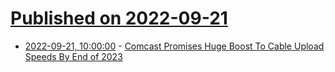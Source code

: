 # [Published on 2022-09-21](index.md)

* [2022-09-21, 10:00:00](https://tech.slashdot.org/story/22/09/21/024242/comcast-promises-huge-boost-to-cable-upload-speeds-by-end-of-2023?utm_source=rss1.0mainlinkanon&utm_medium=feed) - [Comcast Promises Huge Boost To Cable Upload Speeds By End of 2023](https://tech.slashdot.org/story/22/09/21/024242/comcast-promises-huge-boost-to-cable-upload-speeds-by-end-of-2023?utm_source=rss1.0mainlinkanon&utm_medium=feed)
